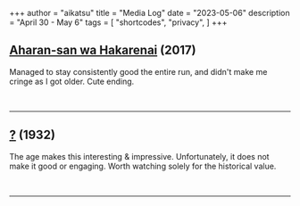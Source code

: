 +++
author = "aikatsu"
title = "Media Log"
date = "2023-05-06"
description = "April 30 - May 6"
tags = [
    "shortcodes",
    "privacy",
]
+++

## [Aharan-san wa Hakarenai](https://www.mangaupdates.com/series/pg9rv0p/aharen-san-wa-hakarenai) (2017)

Managed to stay consistently good the entire run, and didn't make me cringe as I got older. Cute ending.

<br>

---

## [?](https://anidb.net/anime/12876) (1932)

The age makes this interesting & impressive. Unfortunately, it does not make it good or engaging. Worth watching solely for the historical value.

<br>

---

<br>






